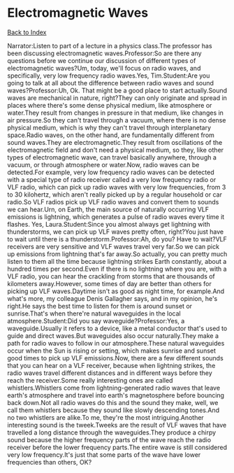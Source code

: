 # Electromagnetic Waves
[Back to Index](https://github.com/windows10010/tpoExtractor/blog/master/README.md)

Narrator:Listen to part of a lecture in a physics class.The professor has been discussing electromagnetic waves.Professor:So are there any questions before we continue our discussion of different types of electromagnetic waves?Um, today, we'll focus on radio waves, and specifically, very low frequency radio waves.Yes, Tim.Student:Are you going to talk at all about the difference between radio waves and sound waves?Professor:Uh, Ok. That might be a good place to start actually.Sound waves are mechanical in nature, right?They can only originate and spread in places where there's some dense physical medium, like atmosphere or water.They result from changes in pressure in that medium, like changes in air pressure.So they can't travel through a vacuum, where there is no dense physical medium, which is why they can't travel through interplanetary space.Radio waves, on the other hand, are fundamentally different from sound waves.They are electromagnetic.They result from oscillations of the electromagnetic field and don't need a physical medium, so they, like other types of electromagnetic wave, can travel basically anywhere, through a vacuum, or through atmosphere or water.Now, radio waves can be detected.For example, very low frequency radio waves can be detected with a special type of radio receiver called a very low frequency radio or VLF radio, which can pick up radio waves with very low frequencies, from 3 to 30 kilohertz, which aren't really picked up by a regular household or car radio.So VLF radios pick up VLF radio waves and convert them to sounds we can hear.Urn, on Earth, the main source of naturally occurring VLF emissions is lightning, which generates a pulse of radio waves every time it flashes. Yes, Laura.Student:Since you almost always get lightning with thunderstorms, we can pick up VLF waves pretty often, right?You just have to wait until there is a thunderstorm.Professor:Ah, do you? Have to wait?VLF receivers are very sensitive and VLF waves travel very far.So we can pick up emissions from lightning that's far away.So actually, you can pretty much listen to them all the time because lightning strikes Earth constantly, about a hundred times per second.Even if there is no lightning where you are, with a VLF radio, you can hear the crackling from storms that are thousands of kilometers away.However, some times of day are better than others for picking up VLF waves.Daytime isn't as good as night time, for example.And what's more, my colleague Denis Gallagher says, and in my opinion, he's right.He says the best time to listen for them is around sunset or sunrise.That's when there're natural waveguides in the local atmosphere.Student:Did you say waveguide?Professor:Yes, a waveguide.Usually it refers to a device, like a metal conductor that's used to guide and direct waves.But waveguides also occur naturally.They make a path for radio waves to follow in our atmosphere.These natural waveguides occur when the Sun is rising or setting, which makes sunrise and sunset good times to pick up VLF emissions.Now, there are a few different sounds that you can hear on a VLF receiver, because when lightning strikes, the radio waves travel different distances and in different ways before they reach the receiver.Some really interesting ones are called whistlers.Whistlers come from lightning-generated radio waves that leave earth's atmosphere and travel into earth's magnetosphere before bouncing back down.Not all radio waves do this and the sound they make, well, we call them whistlers because they sound like slowly descending tones.And no two whistlers are alike.To me, they're the most intriguing.Another interesting sound is the tweek.Tweeks are the result of VLF waves that have travelled a long distance through the waveguides.They produce a chirpy sound because the higher frequency parts of the wave reach the radio receiver before the lower frequency parts.The entire wave is still considered very low frequency.It's just that some parts of the wave have lower frequencies than others, OK?
 